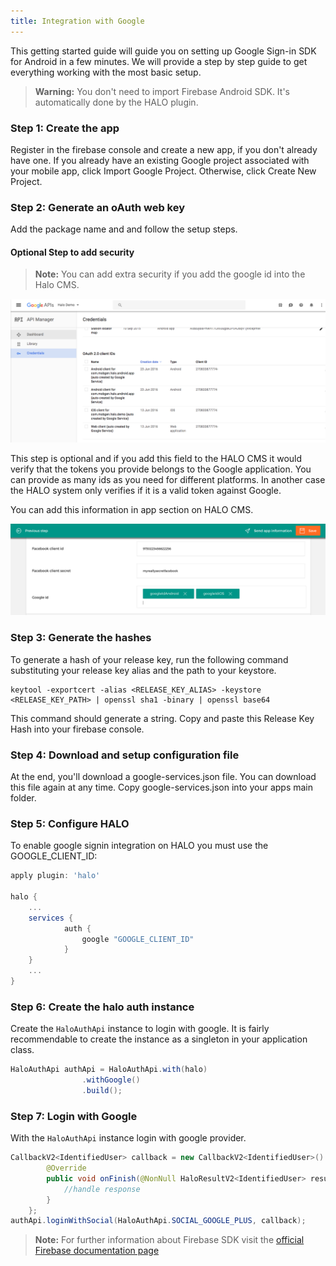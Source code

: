 ```yaml
---
title: Integration with Google
---
```


This getting started guide will guide you on setting up Google Sign-in SDK for Android in a few minutes. We will provide a step by step guide to get everything working with the most basic setup.

> **Warning:** You don't need to import Firebase Android SDK. It's automatically done by the HALO plugin.

### Step 1: Create the app 

Register in the firebase console and create a new app, if you don't already have one. If you already have an existing 
Google project associated with your mobile app, click Import Google Project. Otherwise, click Create New Project.

### Step 2: Generate an oAuth web key

Add the package name and and follow the setup steps.

#### Optional Step to add security

> **Note:** You can add extra security if you add the google id into the Halo CMS.

![Configure Google project](../../../img/google-console.png)

This step is optional and if you add this field to the HALO CMS it would verify that the tokens you provide belongs to the Google application. You can provide as many ids as you need for different platforms. In another case the HALO system only verifies if it is a valid token against Google.

You can add this information in app section on HALO CMS.

![Add extra security to facebook tokens](../../../img/halo-cms-secure-social.png)

### Step 3: Generate the hashes

To generate a hash of your release key, run the following command substituting your release key alias and the path to your keystore.

```
keytool -exportcert -alias <RELEASE_KEY_ALIAS> -keystore <RELEASE_KEY_PATH> | openssl sha1 -binary | openssl base64
```
This command should generate a string. Copy and paste this Release Key Hash into your firebase console.

### Step 4: Download and setup configuration file

At the end, you'll download a google-services.json file. You can download this file again at any time. Copy google-services.json into your apps main folder.

### Step 5: Configure HALO

To enable google signin integration on HALO you must use the GOOGLE_CLIENT_ID: 

```groovy
apply plugin: 'halo'

halo {
    ...
    services {
            auth {
                google "GOOGLE_CLIENT_ID"
            }
    }
    ...
}
```

### Step 6: Create the halo auth instance 

Create the ```HaloAuthApi``` instance to login with google. It is fairly recommendable to create the instance as a singleton in your application class.

```java
HaloAuthApi authApi = HaloAuthApi.with(halo)
                .withGoogle()
                .build();
```

### Step 7: Login with Google

With the ```HaloAuthApi``` instance login with google provider.

```java
CallbackV2<IdentifiedUser> callback = new CallbackV2<IdentifiedUser>() {
        @Override
        public void onFinish(@NonNull HaloResultV2<IdentifiedUser> result) {
            //handle response
        }
    };
authApi.loginWithSocial(HaloAuthApi.SOCIAL_GOOGLE_PLUS, callback);
```


> **Note:** For further information about Firebase SDK visit the [official Firebase documentation page](https://firebase.google.com/docs/android/setup)

